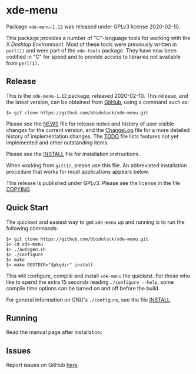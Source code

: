 [xde-menu -- read me first file.  2020-02-10]: #

xde-menu
===============

Package `xde-menu-1.12` was released under GPLv3 license 2020-02-10.

This package provides a number of "C"-language tools for working with
the _X Desktop Environment_.  Most of these tools were previously
written in `perl(1)` and were part of the `xde-tools` package.  They
have now been codified in "C" for speed and to provide access to
libraries not available from `perl(1)`.


Release
-------

This is the `xde-menu-1.12` package, released 2020-02-10.  This
release, and the latest version, can be obtained from [GitHub][1], using
a command such as:

    $> git clone https://github.com/bbidulock/xde-menu.git

Please see the [NEWS][3] file for release notes and history of user
visible changes for the current version, and the [ChangeLog][4] file for
a more detailed history of implementation changes.  The [TODO][5] file
lists features not yet implemented and other outstanding items.

Please see the [INSTALL][7] file for installation instructions.

When working from `git(1)`, please use this file.  An abbreviated
installation procedure that works for most applications appears below.

This release is published under GPLv3.  Please see the license in the
file [COPYING][9].


Quick Start
-----------

The quickest and easiest way to get `xde-menu` up and running is to run
the following commands:

    $> git clone https://github.com/bbidulock/xde-menu.git
    $> cd xde-menu
    $> ./autogen.sh
    $> ./configure
    $> make
    $> make DESTDIR="$pkgdir" install

This will configure, compile and install `xde-menu` the quickest.  For
those who like to spend the extra 15 seconds reading `./configure
--help`, some compile time options can be turned on and off before the
build.

For general information on GNU's `./configure`, see the file
[INSTALL][7].


Running
-------

Read the manual page after installation:


Issues
------

Report issues on GitHub [here][2].



[1]: https://github.com/bbidulock/xde-menu
[2]: https://github.com/bbidulock/xde-menu/issues
[3]: https://github.com/bbidulock/xde-menu/blob/1.12/NEWS
[4]: https://github.com/bbidulock/xde-menu/blob/1.12/ChangeLog
[5]: https://github.com/bbidulock/xde-menu/blob/1.12/TODO
[6]: https://github.com/bbidulock/xde-menu/blob/1.12/COMPLIANCE
[7]: https://github.com/bbidulock/xde-menu/blob/1.12/INSTALL
[8]: https://github.com/bbidulock/xde-menu/blob/1.12/LICENSE
[9]: https://github.com/bbidulock/xde-menu/blob/1.12/COPYING

[ vim: set ft=markdown sw=4 tw=72 nocin nosi fo+=tcqlorn spell: ]: #
